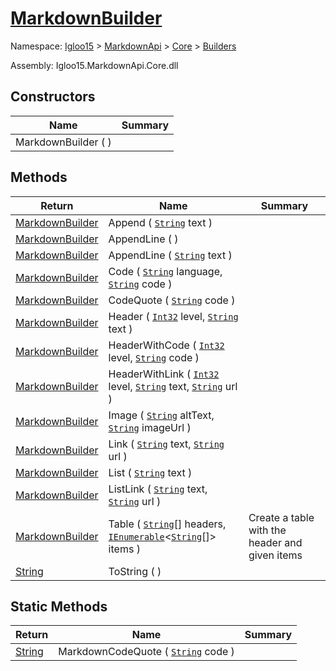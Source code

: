 # [MarkdownBuilder](./MarkdownBuilder.md)

Namespace: [Igloo15]() > [MarkdownApi]() > [Core](./../README.md) > [Builders](./README.md)

Assembly: Igloo15.MarkdownApi.Core.dll


## Constructors

| Name | Summary | 
| --- | --- | 
| MarkdownBuilder (  ) |  | 


## Methods

| Return | Name | Summary | 
| --- | --- | --- | 
| [MarkdownBuilder](./MarkdownBuilder.md) | Append ( [`String`](https://docs.microsoft.com/en-us/dotnet/api/System.String) text ) |  | 
| [MarkdownBuilder](./MarkdownBuilder.md) | AppendLine (  ) |  | 
| [MarkdownBuilder](./MarkdownBuilder.md) | AppendLine ( [`String`](https://docs.microsoft.com/en-us/dotnet/api/System.String) text ) |  | 
| [MarkdownBuilder](./MarkdownBuilder.md) | Code ( [`String`](https://docs.microsoft.com/en-us/dotnet/api/System.String) language, [`String`](https://docs.microsoft.com/en-us/dotnet/api/System.String) code ) |  | 
| [MarkdownBuilder](./MarkdownBuilder.md) | CodeQuote ( [`String`](https://docs.microsoft.com/en-us/dotnet/api/System.String) code ) |  | 
| [MarkdownBuilder](./MarkdownBuilder.md) | Header ( [`Int32`](https://docs.microsoft.com/en-us/dotnet/api/System.Int32) level, [`String`](https://docs.microsoft.com/en-us/dotnet/api/System.String) text ) |  | 
| [MarkdownBuilder](./MarkdownBuilder.md) | HeaderWithCode ( [`Int32`](https://docs.microsoft.com/en-us/dotnet/api/System.Int32) level, [`String`](https://docs.microsoft.com/en-us/dotnet/api/System.String) code ) |  | 
| [MarkdownBuilder](./MarkdownBuilder.md) | HeaderWithLink ( [`Int32`](https://docs.microsoft.com/en-us/dotnet/api/System.Int32) level, [`String`](https://docs.microsoft.com/en-us/dotnet/api/System.String) text, [`String`](https://docs.microsoft.com/en-us/dotnet/api/System.String) url ) |  | 
| [MarkdownBuilder](./MarkdownBuilder.md) | Image ( [`String`](https://docs.microsoft.com/en-us/dotnet/api/System.String) altText, [`String`](https://docs.microsoft.com/en-us/dotnet/api/System.String) imageUrl ) |  | 
| [MarkdownBuilder](./MarkdownBuilder.md) | Link ( [`String`](https://docs.microsoft.com/en-us/dotnet/api/System.String) text, [`String`](https://docs.microsoft.com/en-us/dotnet/api/System.String) url ) |  | 
| [MarkdownBuilder](./MarkdownBuilder.md) | List ( [`String`](https://docs.microsoft.com/en-us/dotnet/api/System.String) text ) |  | 
| [MarkdownBuilder](./MarkdownBuilder.md) | ListLink ( [`String`](https://docs.microsoft.com/en-us/dotnet/api/System.String) text, [`String`](https://docs.microsoft.com/en-us/dotnet/api/System.String) url ) |  | 
| [MarkdownBuilder](./MarkdownBuilder.md) | Table ( [`String`](https://docs.microsoft.com/en-us/dotnet/api/System.String)[] headers, [`IEnumerable`](https://docs.microsoft.com/en-us/dotnet/api/System.Collections.Generic.IEnumerable-1)\<[`String`](https://docs.microsoft.com/en-us/dotnet/api/System.String)[]> items ) | Create a table with the header and given items | 
| [String](https://docs.microsoft.com/en-us/dotnet/api/System.String) | ToString (  ) |  | 


## Static Methods

| Return | Name | Summary | 
| --- | --- | --- | 
| [String](https://docs.microsoft.com/en-us/dotnet/api/System.String) | MarkdownCodeQuote ( [`String`](https://docs.microsoft.com/en-us/dotnet/api/System.String) code ) |  | 


